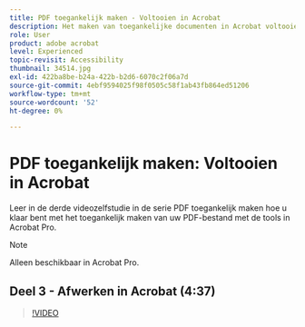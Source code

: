 ```yaml
---
title: PDF toegankelijk maken - Voltooien in Acrobat
description: Het maken van toegankelijke documenten in Acrobat voltooien
role: User
product: adobe acrobat
level: Experienced
topic-revisit: Accessibility
thumbnail: 34514.jpg
exl-id: 422ba8be-b24a-422b-b2d6-6070c2f06a7d
source-git-commit: 4ebf9594025f98f0505c58f1ab43fb864ed51206
workflow-type: tm+mt
source-wordcount: '52'
ht-degree: 0%

---
```


# PDF toegankelijk maken: Voltooien in Acrobat

Leer in de derde videozelfstudie in de serie PDF toegankelijk maken hoe u klaar bent met het toegankelijk maken van uw PDF-bestand met de tools in Acrobat Pro.

>[!NOTE]
>
>Alleen beschikbaar in Acrobat Pro.

## Deel 3 - Afwerken in Acrobat (4:37)

>[!VIDEO](https://video.tv.adobe.com/v/34514?quality=12&learn=on&hidetitle=true)

